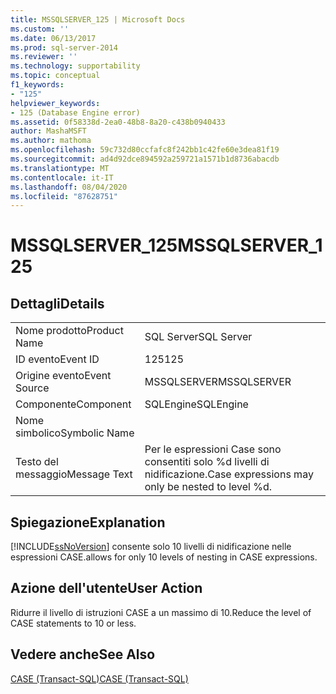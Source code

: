 ```yaml
---
title: MSSQLSERVER_125 | Microsoft Docs
ms.custom: ''
ms.date: 06/13/2017
ms.prod: sql-server-2014
ms.reviewer: ''
ms.technology: supportability
ms.topic: conceptual
f1_keywords:
- "125"
helpviewer_keywords:
- 125 (Database Engine error)
ms.assetid: 0f58338d-2ea0-48b8-8a20-c438b0940433
author: MashaMSFT
ms.author: mathoma
ms.openlocfilehash: 59c732d80ccfafc8f242bb1c42fe60e3dea81f19
ms.sourcegitcommit: ad4d92dce894592a259721a1571b1d8736abacdb
ms.translationtype: MT
ms.contentlocale: it-IT
ms.lasthandoff: 08/04/2020
ms.locfileid: "87628751"
---
```

# <a name="mssqlserver_125"></a><span data-ttu-id="d0eb2-102">MSSQLSERVER_125</span><span class="sxs-lookup"><span data-stu-id="d0eb2-102">MSSQLSERVER_125</span></span>
    
## <a name="details"></a><span data-ttu-id="d0eb2-103">Dettagli</span><span class="sxs-lookup"><span data-stu-id="d0eb2-103">Details</span></span>  
  
|||  
|-|-|  
|<span data-ttu-id="d0eb2-104">Nome prodotto</span><span class="sxs-lookup"><span data-stu-id="d0eb2-104">Product Name</span></span>|<span data-ttu-id="d0eb2-105">SQL Server</span><span class="sxs-lookup"><span data-stu-id="d0eb2-105">SQL Server</span></span>|  
|<span data-ttu-id="d0eb2-106">ID evento</span><span class="sxs-lookup"><span data-stu-id="d0eb2-106">Event ID</span></span>|<span data-ttu-id="d0eb2-107">125</span><span class="sxs-lookup"><span data-stu-id="d0eb2-107">125</span></span>|  
|<span data-ttu-id="d0eb2-108">Origine evento</span><span class="sxs-lookup"><span data-stu-id="d0eb2-108">Event Source</span></span>|<span data-ttu-id="d0eb2-109">MSSQLSERVER</span><span class="sxs-lookup"><span data-stu-id="d0eb2-109">MSSQLSERVER</span></span>|  
|<span data-ttu-id="d0eb2-110">Componente</span><span class="sxs-lookup"><span data-stu-id="d0eb2-110">Component</span></span>|<span data-ttu-id="d0eb2-111">SQLEngine</span><span class="sxs-lookup"><span data-stu-id="d0eb2-111">SQLEngine</span></span>|  
|<span data-ttu-id="d0eb2-112">Nome simbolico</span><span class="sxs-lookup"><span data-stu-id="d0eb2-112">Symbolic Name</span></span>||  
|<span data-ttu-id="d0eb2-113">Testo del messaggio</span><span class="sxs-lookup"><span data-stu-id="d0eb2-113">Message Text</span></span>|<span data-ttu-id="d0eb2-114">Per le espressioni Case sono consentiti solo %d livelli di nidificazione.</span><span class="sxs-lookup"><span data-stu-id="d0eb2-114">Case expressions may only be nested to level %d.</span></span>|  
  
## <a name="explanation"></a><span data-ttu-id="d0eb2-115">Spiegazione</span><span class="sxs-lookup"><span data-stu-id="d0eb2-115">Explanation</span></span>  
 [!INCLUDE[ssNoVersion](../../includes/ssnoversion-md.md)] <span data-ttu-id="d0eb2-116">consente solo 10 livelli di nidificazione nelle espressioni CASE.</span><span class="sxs-lookup"><span data-stu-id="d0eb2-116">allows for only 10 levels of nesting in CASE expressions.</span></span>  
  
## <a name="user-action"></a><span data-ttu-id="d0eb2-117">Azione dell'utente</span><span class="sxs-lookup"><span data-stu-id="d0eb2-117">User Action</span></span>  
 <span data-ttu-id="d0eb2-118">Ridurre il livello di istruzioni CASE a un massimo di 10.</span><span class="sxs-lookup"><span data-stu-id="d0eb2-118">Reduce the level of CASE statements to 10 or less.</span></span>  
  
## <a name="see-also"></a><span data-ttu-id="d0eb2-119">Vedere anche</span><span class="sxs-lookup"><span data-stu-id="d0eb2-119">See Also</span></span>  
 [<span data-ttu-id="d0eb2-120">CASE &#40;Transact-SQL&#41;</span><span class="sxs-lookup"><span data-stu-id="d0eb2-120">CASE &#40;Transact-SQL&#41;</span></span>](/sql/t-sql/language-elements/case-transact-sql)  
  
  
